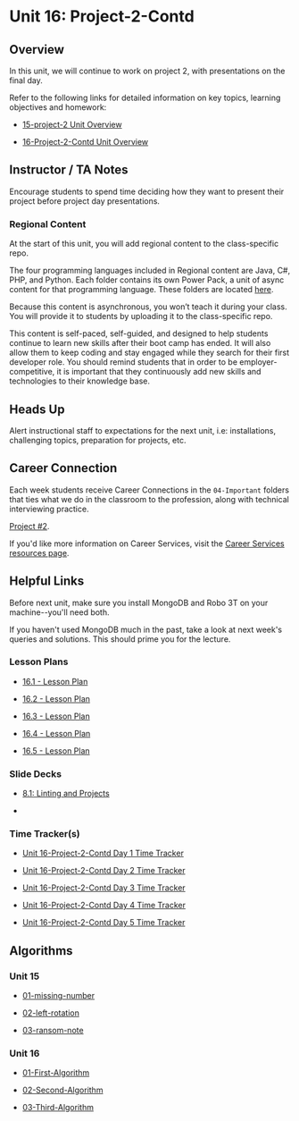 # Unit 16: Project-2-Contd

## Overview

In this unit, we will continue to work on project 2, with presentations on the final day.

Refer to the following links for detailed information on key topics, learning objectives and homework:

  * [15-project-2 Unit Overview](../../../01-Class-Content/15-project-2/README.md)

  * [16-Project-2-Contd Unit Overview](../../../01-Class-Content/16-Project-2-Contd/README.md)

## Instructor / TA Notes

Encourage students to spend time deciding how they want to present their project before project day presentations.

### Regional Content

At the start of this unit, you will add regional content to the class-specific repo.

The four programming languages included in Regional content are Java, C#, PHP, and Python. Each folder contains its own Power Pack, a unit of async content for that programming language. These folders are located [here](../../../01-Class-Content/25-Power-Packs/).

Because this content is asynchronous, you won’t teach it during your class. You will provide it to students by uploading it to the class-specific repo.

This content is self-paced, self-guided, and designed to help students continue to learn new skills after their boot camp has ended. It will also allow them to keep coding and stay engaged while they search for their first developer role. You should remind students that in order to be employer-competitive, it is important that they continuously add new skills and technologies to their knowledge base.

## Heads Up

Alert instructional staff to expectations for the next unit, i.e: installations, challenging topics, preparation for projects, etc.

## Career Connection
Each week students receive Career Connections in the `04-Important` folders that ties what we do in the classroom to the profession, along with technical interviewing practice.

[Project #2](../../../01-Class-Content/16-Project-2-Contd/04-Important/CAREER-CONNECTION.md).

If you'd like more information on Career Services, visit the [Career Services resources page](http://bit.ly/CodingCS).


## Helpful Links


Before next unit, make sure you install MongoDB and Robo 3T on your machine--you'll need both.

If you haven't used MongoDB much in the past, take a look at next week's queries and solutions. This should prime you for the lecture.

### Lesson Plans

  * [16.1 - Lesson Plan](01-Day/16.1-Day-LessonPlan.md)

  * [16.2 - Lesson Plan](02-Day/16.2-Day-LessonPlan.md)

  * [16.3 - Lesson Plan](03-Day/16.3-Day-LessonPlan.md)

  * [16.4 - Lesson Plan](04-Day/16.4-Day-LessonPlan.md)

  * [16.5 - Lesson Plan](05-Day/16.5-Day-LessonPlan.md)

### Slide Decks

  * [8.1: Linting and Projects](https://docs.google.com/presentation/d/1DldswLqfUbnvidzyMLhmZUwYpwy_CXI0WPx5pMUuDZo/edit?usp=sharing)

  * 

### Time Tracker(s)

  * [Unit 16-Project-2-Contd Day 1 Time Tracker](https://docs.google.com/spreadsheets/d/15_tbyjsZEsAfdRjuvn2_TfqxUsxGjrgHlIl1gG11nvw/edit?usp=sharing)

  * [Unit 16-Project-2-Contd Day 2 Time Tracker](https://docs.google.com/spreadsheets/d/10bkhLFnfAzql5EZU9U829vKHlzwlH6Tm4TqCgKeXE9g/edit?usp=sharing)

  * [Unit 16-Project-2-Contd Day 3 Time Tracker](https://docs.google.com/spreadsheets/d/1jaYLVZa1UHRruf39qKgflhku8fe7plbTN01IbTsmVaI/edit?usp=sharing)

  * [Unit 16-Project-2-Contd Day 4 Time Tracker](https://docs.google.com/spreadsheets/d/1XqG8uuuz3CEuaqAd0SvZJOBq0ZkL5BnGQ4WrF9z2fV8/edit?usp=sharing)

  * [Unit 16-Project-2-Contd Day 5 Time Tracker](https://docs.google.com/spreadsheets/d/1NiDV0PhfOYpniX4pZBHSIK_FFS_QkZdyrYkua-His1s/edit?usp=sharing)

## Algorithms

### Unit 15

  * [01-missing-number](../../../01-Class-Content/16-Project-2-Contd/03-Algorithms/01-missing-number)

  * [02-left-rotation](../../../01-Class-Content/16-Project-2-Contd/03-Algorithms/02-left-rotation)

  * [03-ransom-note](../../../01-Class-Content/16-Project-2-Contd/03-Algorithms/03-ransom-note)

### Unit 16

  * [01-First-Algorithm](../../../01-Class-Content/16-Project-2-Contd/03-Algorithms/01-First-Algorithm)

  * [02-Second-Algorithm](../../../01-Class-Content/16-Project-2-Contd/03-Algorithms/02-Second-Algorithm)

  * [03-Third-Algorithm](../../../01-Class-Content/16-Project-2-Contd/03-Algorithms/03-Third-Algorithm)
